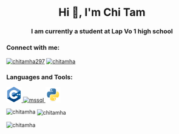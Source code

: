 <h1 align="center">Hi 👋, I'm Chi Tam</h1>
<h3 align="center">I am currently a student at Lap Vo 1 high school</h3>

<h3 align="left">Connect with me:</h3>
<p align="left">
<a href="https://fb.com/chitamha297" target="blank"><img align="center" src="https://raw.githubusercontent.com/rahuldkjain/github-profile-readme-generator/master/src/images/icons/Social/facebook.svg" alt="chitamha297" height="30" width="40" /></a>
<a href="https://codeforces.com/profile/chitamha" target="blank"><img align="center" src="https://raw.githubusercontent.com/rahuldkjain/github-profile-readme-generator/master/src/images/icons/Social/codeforces.svg" alt="chitamha" height="30" width="40" /></a>
</p>

<h3 align="left">Languages and Tools:</h3>
<p align="left"> <a href="https://www.w3schools.com/cpp/" target="_blank" rel="noreferrer"> <img src="https://raw.githubusercontent.com/devicons/devicon/master/icons/cplusplus/cplusplus-original.svg" alt="cplusplus" width="40" height="40"/> </a> <a href="https://www.microsoft.com/en-us/sql-server" target="_blank" rel="noreferrer"> <img src="https://www.svgrepo.com/show/303229/microsoft-sql-server-logo.svg" alt="mssql" width="40" height="40"/> </a> <a href="https://www.python.org" target="_blank" rel="noreferrer"> <img src="https://raw.githubusercontent.com/devicons/devicon/master/icons/python/python-original.svg" alt="python" width="40" height="40"/> </a> </p>

<p><img align="left" src="https://github-readme-stats.vercel.app/api/top-langs?username=chitamha&show_icons=true&locale=en&layout=compact" alt="chitamha" /></p>

<p>&nbsp;<img align="center" src="https://github-readme-stats.vercel.app/api?username=chitamha&show_icons=true&locale=en" alt="chitamha" /></p>

<p><img align="center" src="https://github-readme-streak-stats.herokuapp.com/?user=chitamha&" alt="chitamha" /></p>
